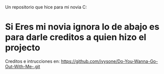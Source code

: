 Un repositorio que hice para mi novia C:


# Si Eres mi novia ignora lo de abajo es para darle creditos a quien hizo el projecto
Creditos e intrucciones en: https://github.com/ivysone/Do-You-Wanna-Go-Out-With-Me-.git

